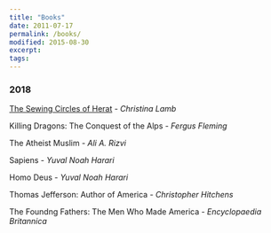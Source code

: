 ```yaml
---
title: "Books"
date: 2011-07-17
permalink: /books/
modified: 2015-08-30
excerpt:
tags:
---
```



### 2018

[The Sewing Circles of Herat](https://www.amazon.co.uk/Sewing-Circles-Herat-Afghan-Years/dp/0007142528)  - *Christina Lamb*

Killing Dragons: The Conquest of the Alps - *Fergus Fleming*

The Atheist Muslim - *Ali A. Rizvi*

Sapiens - *Yuval Noah Harari*

Homo Deus - *Yuval Noah Harari*

Thomas Jefferson: Author of America - *Christopher Hitchens*

The Foundng Fathers: The Men Who Made America - *Encyclopaedia Britannica*
